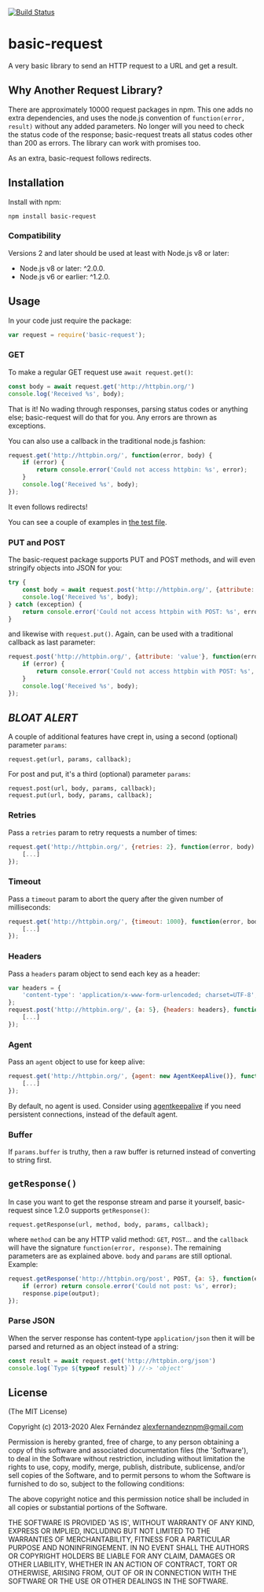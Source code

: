 [![Build Status](https://secure.travis-ci.org/alexfernandez/basic-request.png)](http://travis-ci.org/alexfernandez/basic-request)

# basic-request

A very basic library to send an HTTP request to a URL and get a result.

## Why Another Request Library?

There are approximately 10000 request packages in npm. This one adds no extra dependencies,
and uses the node.js convention of `function(error, result)` without any added parameters.
No longer will you need to check the status code of the response; basic-request treats all
status codes other than 200 as errors. The library can work with promises too.

As an extra, basic-request follows redirects.

## Installation

Install with npm:

    npm install basic-request

### Compatibility

Versions 2 and later should be used at least with Node.js v8 or later:

* Node.js v8 or later: ^2.0.0.
* Node.js v6 or earlier: ^1.2.0.

## Usage

In your code just require the package:

``` js
var request = require('basic-request');
```

### GET

To make a regular GET request use `await request.get()`:

``` js
const body = await request.get('http://httpbin.org/')
console.log('Received %s', body);
```

That is it! No wading through responses, parsing status codes or anything else;
basic-request will do that for you.
Any errors are thrown as exceptions.

You can also use a callback in the traditional node.js fashion:

``` js
request.get('http://httpbin.org/', function(error, body) {
    if (error) {
        return console.error('Could not access httpbin: %s', error);
    }
    console.log('Received %s', body);
});
```

It even follows redirects!

You can see a couple of examples in [the test file](https://github.com/alexfernandez/basic-request/blob/master/test.js).

### PUT and POST

The basic-request package supports PUT and POST methods,
and will even stringify objects into JSON for you:

``` js
try {
    const body = await request.post('http://httpbin.org/', {attribute: 'value'})
    console.log('Received %s', body);
} catch (exception) {
    return console.error('Could not access httpbin with POST: %s', error);
}
```

and likewise with `request.put()`. Again, can be used with a traditional callback as last parameter:

``` js
request.post('http://httpbin.org/', {attribute: 'value'}, function(error, body) {
    if (error) {
        return console.error('Could not access httpbin with POST: %s', error);
    }
    console.log('Received %s', body);
});
```

## *BLOAT ALERT*

A couple of additional features have crept in, using a second (optional) parameter `params`:

    request.get(url, params, callback);

For post and put, it's a third (optional) parameter `params`:

    request.post(url, body, params, callback);
    request.put(url, body, params, callback);

### Retries

Pass a `retries` param to retry requests a number of times:

``` js
request.get('http://httpbin.org/', {retries: 2}, function(error, body) {
    [...]
});
```

### Timeout

Pass a `timeout` param to abort the query after the given number of milliseconds:

``` js
request.get('http://httpbin.org/', {timeout: 1000}, function(error, body) {
    [...]
});
```

### Headers

Pass a `headers` param object to send each key as a header:

``` js
var headers = {
    'content-type': 'application/x-www-form-urlencoded; charset=UTF-8',
};
request.post('http://httpbin.org/', {a: 5}, {headers: headers}, function(error, body) {
    [...]
});
```

### Agent

Pass an `agent` object to use for keep alive:

``` js
request.get('http://httpbin.org/', {agent: new AgentKeepAlive()}, function(error, body) {
    [...]
});
```

By default, no agent is used.
Consider using
[agentkeepalive](https://www.npmjs.com/package/agentkeepalive)
if you need persistent connections,
instead of the default agent.

### Buffer

If `params.buffer` is truthy, then a raw buffer is returned
instead of converting to string first.

## `getResponse()`

In case you want to get the response stream and parse it yourself,
basic-request since 1.2.0 supports `getResponse()`:

    request.getResponse(url, method, body, params, callback);

where `method` can be any HTTP valid method: `GET`, `POST`...
and the `callback` will have the signature `function(error, response)`.
The remaining parameters are as explained above.
`body` and `params` are still optional.
Example:

``` js
request.getResponse('http://httpbin.org/post', POST, {a: 5}, function(error, response) {
    if (error) return console.error('Could not post: %s', error);
    response.pipe(output);
});
```

### Parse JSON

When the server response has content-type `application/json`
then it will be parsed and returned as an object instead of a string:

``` js
const result = await request.get('http://httpbin.org/json')
console.log(`Type ${typeof result}`) //-> 'object'
```

## License

(The MIT License)

Copyright (c) 2013-2020 Alex Fernández <alexfernandeznpm@gmail.com>

Permission is hereby granted, free of charge, to any person obtaining a copy of this software and associated documentation files (the 'Software'), to deal in the Software without restriction, including without limitation the rights to use, copy, modify, merge, publish, distribute, sublicense, and/or sell copies of the Software, and to permit persons to whom the Software is furnished to do so, subject to the following conditions:

The above copyright notice and this permission notice shall be included in all copies or substantial portions of the Software.

THE SOFTWARE IS PROVIDED 'AS IS', WITHOUT WARRANTY OF ANY KIND, EXPRESS OR IMPLIED, INCLUDING BUT NOT LIMITED TO THE WARRANTIES OF MERCHANTABILITY, FITNESS FOR A PARTICULAR PURPOSE AND NONINFRINGEMENT. IN NO EVENT SHALL THE AUTHORS OR COPYRIGHT HOLDERS BE LIABLE FOR ANY CLAIM, DAMAGES OR OTHER LIABILITY, WHETHER IN AN ACTION OF CONTRACT, TORT OR OTHERWISE, ARISING FROM, OUT OF OR IN CONNECTION WITH THE SOFTWARE OR THE USE OR OTHER DEALINGS IN THE SOFTWARE.

